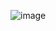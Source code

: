 ![image](https://github.com/Mariia2308/CS-CV/assets/136304734/bfa63916-4400-4690-a632-2e9ff12b5c03)
